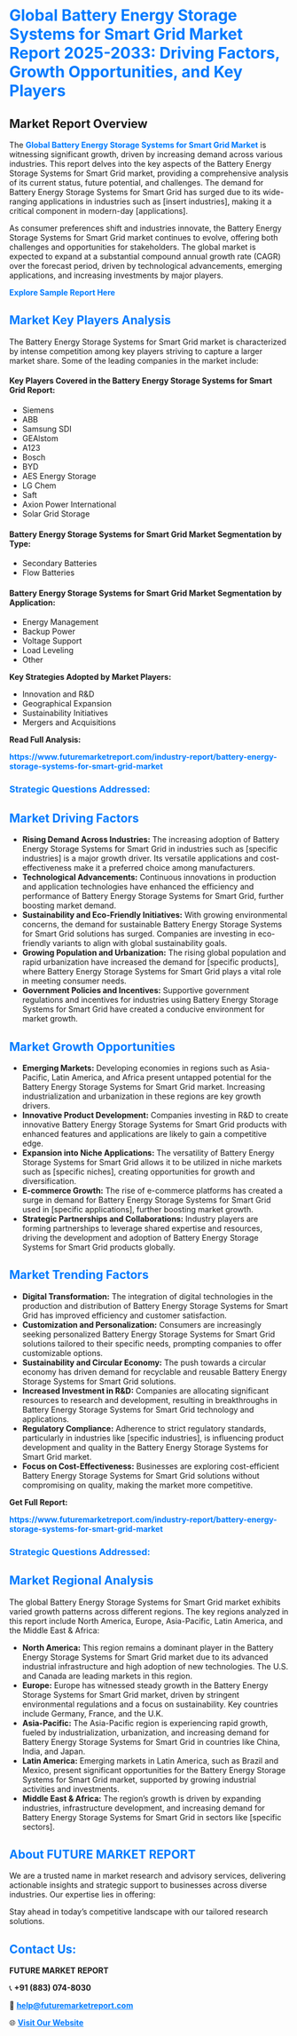<h1 style="color: #007BFF;">Global Battery Energy Storage Systems for Smart Grid Market Report 2025-2033: Driving Factors, Growth Opportunities, and Key Players</h1>

<section id="overview">
<h2>Market Report Overview</h2>
<p>The <a href="https://www.futuremarketreport.com/industry-report/battery-energy-storage-systems-for-smart-grid-market" style="color: #007BFF; text-decoration: none;"><strong>Global Battery Energy Storage Systems for Smart Grid Market</strong></a> is witnessing significant growth, driven by increasing demand across various industries. This report delves into the key aspects of the Battery Energy Storage Systems for Smart Grid market, providing a comprehensive analysis of its current status, future potential, and challenges. The demand for Battery Energy Storage Systems for Smart Grid has surged due to its wide-ranging applications in industries such as [insert industries], making it a critical component in modern-day [applications].</p>
<p>As consumer preferences shift and industries innovate, the Battery Energy Storage Systems for Smart Grid market continues to evolve, offering both challenges and opportunities for stakeholders. The global market is expected to expand at a substantial compound annual growth rate (CAGR) over the forecast period, driven by technological advancements, emerging applications, and increasing investments by major players.</p>
</section>

<section id="overview">
<p><a href="https://www.futuremarketreport.com/request-sample/reportId=93201" style="color: #007BFF; text-decoration: none;"><strong>Explore Sample Report Here</strong></a></p>
</section>

<section id="key-players">
<h2 style="color: #007BFF;">Market Key Players Analysis</h2>
<p>The Battery Energy Storage Systems for Smart Grid market is characterized by intense competition among key players striving to capture a larger market share. Some of the leading companies in the market include:</p>
<h4>Key Players Covered in the Battery Energy Storage Systems for Smart Grid Report:</h4>
<ul><li>Siemens</li><li>ABB</li><li>Samsung SDI</li><li>GEAlstom</li><li>A123</li><li>Bosch</li><li>BYD</li><li>AES Energy Storage</li><li>LG Chem</li><li>Saft</li><li>Axion Power International</li><li>Solar Grid Storage</li></ul>
<h4>Battery Energy Storage Systems for Smart Grid Market Segmentation by Type:</h4>
<ul><li>Secondary Batteries</li><li>Flow Batteries</li></ul>

<h4>Battery Energy Storage Systems for Smart Grid Market Segmentation by Application:</h4>
<ul><li>Energy Management</li><li>Backup Power</li><li>Voltage Support</li><li>Load Leveling</li><li>Other</li></ul>
<p><strong>Key Strategies Adopted by Market Players:</strong></p>
<ul>
<li>Innovation and R&D</li>
<li>Geographical Expansion</li>
<li>Sustainability Initiatives</li>
<li>Mergers and Acquisitions</li>
</ul>
</section>

<section>
<p><strong>Read Full Analysis: </strong></p><a href="https://www.futuremarketreport.com/industry-report/battery-energy-storage-systems-for-smart-grid-market" style="color: #007BFF; text-decoration: none;"><strong>https://www.futuremarketreport.com/industry-report/battery-energy-storage-systems-for-smart-grid-market</strong></a>
<h3 style="color: #007BFF;">Strategic Questions Addressed:</h3>
</section>

<section id="driving-factors">
<h2 style="color: #007BFF;">Market Driving Factors</h2>
<ul>
<li><strong>Rising Demand Across Industries:</strong> The increasing adoption of Battery Energy Storage Systems for Smart Grid in industries such as [specific industries] is a major growth driver. Its versatile applications and cost-effectiveness make it a preferred choice among manufacturers.</li>
<li><strong>Technological Advancements:</strong> Continuous innovations in production and application technologies have enhanced the efficiency and performance of Battery Energy Storage Systems for Smart Grid, further boosting market demand.</li>
<li><strong>Sustainability and Eco-Friendly Initiatives:</strong> With growing environmental concerns, the demand for sustainable Battery Energy Storage Systems for Smart Grid solutions has surged. Companies are investing in eco-friendly variants to align with global sustainability goals.</li>
<li><strong>Growing Population and Urbanization:</strong> The rising global population and rapid urbanization have increased the demand for [specific products], where Battery Energy Storage Systems for Smart Grid plays a vital role in meeting consumer needs.</li>
<li><strong>Government Policies and Incentives:</strong> Supportive government regulations and incentives for industries using Battery Energy Storage Systems for Smart Grid have created a conducive environment for market growth.</li>
</ul>
</section>

<section id="growth-opportunities">
<h2 style="color: #007BFF;">Market Growth Opportunities</h2>
<ul>
<li><strong>Emerging Markets:</strong> Developing economies in regions such as Asia-Pacific, Latin America, and Africa present untapped potential for the Battery Energy Storage Systems for Smart Grid market. Increasing industrialization and urbanization in these regions are key growth drivers.</li>
<li><strong>Innovative Product Development:</strong> Companies investing in R&D to create innovative Battery Energy Storage Systems for Smart Grid products with enhanced features and applications are likely to gain a competitive edge.</li>
<li><strong>Expansion into Niche Applications:</strong> The versatility of Battery Energy Storage Systems for Smart Grid allows it to be utilized in niche markets such as [specific niches], creating opportunities for growth and diversification.</li>
<li><strong>E-commerce Growth:</strong> The rise of e-commerce platforms has created a surge in demand for Battery Energy Storage Systems for Smart Grid used in [specific applications], further boosting market growth.</li>
<li><strong>Strategic Partnerships and Collaborations:</strong> Industry players are forming partnerships to leverage shared expertise and resources, driving the development and adoption of Battery Energy Storage Systems for Smart Grid products globally.</li>
</ul>
</section>

<section id="trending-factors">
<h2 style="color: #007BFF;">Market Trending Factors</h2>
<ul>
<li><strong>Digital Transformation:</strong> The integration of digital technologies in the production and distribution of Battery Energy Storage Systems for Smart Grid has improved efficiency and customer satisfaction.</li>
<li><strong>Customization and Personalization:</strong> Consumers are increasingly seeking personalized Battery Energy Storage Systems for Smart Grid solutions tailored to their specific needs, prompting companies to offer customizable options.</li>
<li><strong>Sustainability and Circular Economy:</strong> The push towards a circular economy has driven demand for recyclable and reusable Battery Energy Storage Systems for Smart Grid solutions.</li>
<li><strong>Increased Investment in R&D:</strong> Companies are allocating significant resources to research and development, resulting in breakthroughs in Battery Energy Storage Systems for Smart Grid technology and applications.</li>
<li><strong>Regulatory Compliance:</strong> Adherence to strict regulatory standards, particularly in industries like [specific industries], is influencing product development and quality in the Battery Energy Storage Systems for Smart Grid market.</li>
<li><strong>Focus on Cost-Effectiveness:</strong> Businesses are exploring cost-efficient Battery Energy Storage Systems for Smart Grid solutions without compromising on quality, making the market more competitive.</li>
</ul>
</section>

<section>
<p><strong>Get Full Report: </strong></p><a href="https://www.futuremarketreport.com/industry-report/battery-energy-storage-systems-for-smart-grid-market" style="color: #007BFF; text-decoration: none;"><strong>https://www.futuremarketreport.com/industry-report/battery-energy-storage-systems-for-smart-grid-market</strong></a>
<h3 style="color: #007BFF;">Strategic Questions Addressed:</h3>
</section>


<section id="regional-analysis">
<h2 style="color: #007BFF;">Market Regional Analysis</h2>
<p>The global Battery Energy Storage Systems for Smart Grid market exhibits varied growth patterns across different regions. The key regions analyzed in this report include North America, Europe, Asia-Pacific, Latin America, and the Middle East & Africa:</p>
<ul>
<li><strong>North America:</strong> This region remains a dominant player in the Battery Energy Storage Systems for Smart Grid market due to its advanced industrial infrastructure and high adoption of new technologies. The U.S. and Canada are leading markets in this region.</li>
<li><strong>Europe:</strong> Europe has witnessed steady growth in the Battery Energy Storage Systems for Smart Grid market, driven by stringent environmental regulations and a focus on sustainability. Key countries include Germany, France, and the U.K.</li>
<li><strong>Asia-Pacific:</strong> The Asia-Pacific region is experiencing rapid growth, fueled by industrialization, urbanization, and increasing demand for Battery Energy Storage Systems for Smart Grid in countries like China, India, and Japan.</li>
<li><strong>Latin America:</strong> Emerging markets in Latin America, such as Brazil and Mexico, present significant opportunities for the Battery Energy Storage Systems for Smart Grid market, supported by growing industrial activities and investments.</li>
<li><strong>Middle East & Africa:</strong> The region’s growth is driven by expanding industries, infrastructure development, and increasing demand for Battery Energy Storage Systems for Smart Grid in sectors like [specific sectors].</li>
</ul>
</section>

<footer>
<h2 style="color: #007BFF;">About FUTURE MARKET REPORT</h2>
<p>We are a trusted name in market research and advisory services, delivering actionable insights and strategic support to businesses across diverse industries. Our expertise lies in offering:</p>

<p>Stay ahead in today’s competitive landscape with our tailored research solutions.</p>

<h2 style="color: #007BFF;">Contact Us:</h2>
<p><strong>FUTURE MARKET REPORT</strong></p>
<p>📞 <strong>+91 (883) 074-8030</strong></p>
<p>📧 <strong><a href="mailto:help@futuremarketreport.com" style="color: #007BFF;">help@futuremarketreport.com</a></strong></p>
<p>🌐 <strong><a href="https://www.futuremarketreport.com/" style="color: #007BFF;">Visit Our Website</a></strong></p>
</footer>